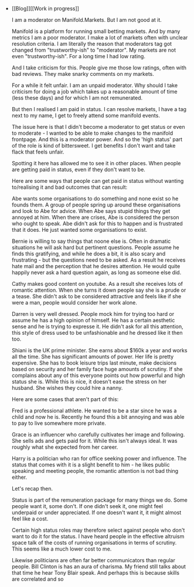 - [[Blog]][[Work in progress]]
  
  I am a moderator on Manifold.Markets. But I am not good at it.
  
  Manifold is a platform for running small betting markets. And by many metrics I am a poor moderator. I make a lot of markets often with unclear resolution criteria. I am literally the reason that moderators tag got changed from "trustworthy-ish" to "moderator". My markets are not even "trustworthy-ish". For a long time I had low rating.
  
  And I take criticism for this. People give me those low ratings, often with bad reviews. They make snarky comments on my markets.
  
  For a while it felt unfair. I am an unpaid moderator. Why should I take criticism for doing a job which takes up a reasonable amount of time (less these days) and for which I am not remunerated.
  
  But then I realised I am paid in status. I can resolve markets, I have a tag next to my name, I get to freely attend some manifold events.
  
  The issue here is that I didn't become a moderator to get status or even to moderate - I wanted to be able to make changes to the manifold frontpage. And this is a moderator power. And so the 'high status' part of the role is kind of bittersweet. I get benefits I don't want and take flack that feels unfair.
  
  Spotting it here has allowed me to see it in other places. When people are getting paid in status, even if they don't want to be.
  
  Here are some ways that people can get paid in status without wanting to/realising it and bad outcomes that can result:
  
  Abe wants some organisations to do something and none exist so he founds them. A group of people spring up around these organisations and look to Abe for advice. When Abe says stupid things they get annoyed at him. When there are crises, Abe is considered the person who ought to speak. Abe didn't ask for this to happen and is frustrated that it does. He just wanted some organisations to exist.
  
  Bernie is willing to say things that noone else is. Often in dramatic situations he will ask hard but pertinent questions. People assume he finds this gratifying, and while he does a bit, it is also scary and frustrating - but the questions need to be asked. As a result he receives hate mail and the perception that he desires attention. He would quite happily never ask a hard question again, as long as someone else did.
  
  Cathy makes good content on youtube. As a result she receives lots of romantic attention. When she turns it down people say she is a prude or a tease. She didn't ask to be considered attractive and feels like if she were a man, people would consider her work alone.
  
  Darren is very well dressed. People mock him for trying too hard or assume he has a high opinion of himself. He has a certain aesthetic sense and he is trying to expresse it. He didn't ask for all this attention, this style of dress used to be unfashionable and he dressed like it then too.
  
  Shiani is the UK prime minister. She earns about $160k a year and works all the time. She has significant amounts of power. Her life is pretty expensive. She has to book leisure trips last minute, make decisions based on security and her family face huge amounts of scrutiny. If she complains about any of this everyone points out how powerful and high status she is. While this is nice, it doesn't ease the stress on her husband. She wishes they could hire a nanny.
  
  Here are some cases that aren't part of this:
  
  Fred is a professional athlete. He wanted to be a star since he was a child and now he is. Recently he found this a bit annoying and was able to pay to live somewhere more private.
  
  Grace is an influencer who carefully cultivates her image and following. She sells ads and gets paid for it. While this isn't always ideal. It was roughly what she expected from her career.
  
  Harry is a politician who ran for office seeking power and influence. The status that comes with it is a slight benefit to him - he likes public speaking and meeting people, the romantic attention is not bad thing either.
  
  Let's recap then.
  
  Status is part of the remuneration package for many things we do. Some people want it, some don't. If one didn't seek it, one might feel underpaid or under appreciated. If one doesn't want it, it might almost feel like a cost.
  
  Certain high status roles may therefore select against people who don't want to do it for the status. I have heard people in the effective altruism space talk of the costs of running organisations in terms of scrutiny. This seems like a much lower cost to me.
  
  Likewise politicians are often far better communicators than regular people. Bill Clinton is has an aura of charisma. My friend still talks about that time he hear Tony Blair speak. And perhaps this is because skills are correlated and so
